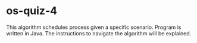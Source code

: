 # os-quiz-4
This algorithm schedules process given a specific scenario. Program is written in Java. The instructions to navigate the algorithm will be explained. 

